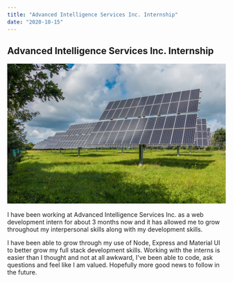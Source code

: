 ```yaml
---
title: "Advanced Intelligence Services Inc. Internship"
date: "2020-10-15"
---
```


## Advanced Intelligence Services Inc. Internship

![solar panels](./ais.jpg)

I have been working at Advanced Intelligence Services Inc. as a web development intern for about 3 months now and it has allowed me to grow throughout my interpersonal skills along with my development skills.

I have been able to grow through my use of Node, Express and Material UI to better grow my full stack development skills. Working with the interns is easier than I thought and not at all awkward, I've been able to code, ask questions and feel like I am valued. Hopefully more good news to follow in the future.
